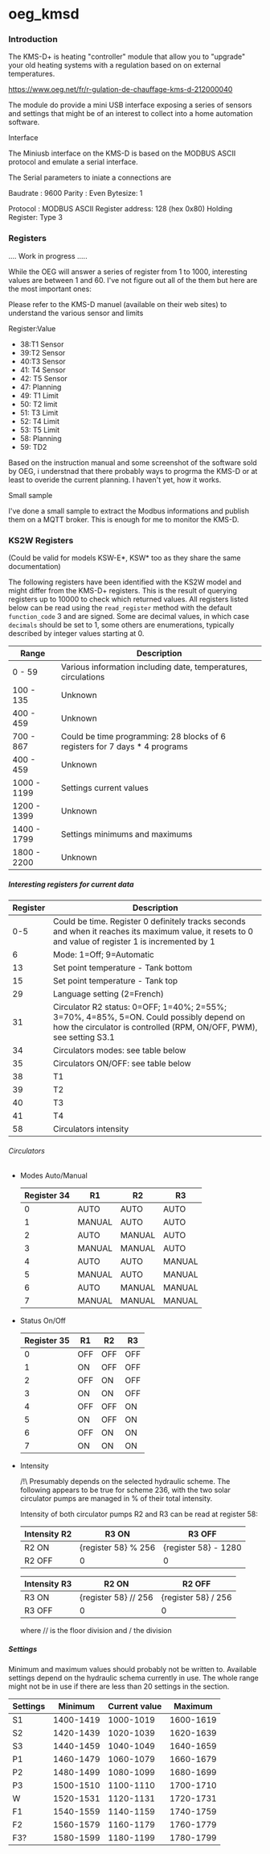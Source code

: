 # oeg_kmsd

### Introduction 

The KMS-D+ is  heating "controller" module that allow you to "upgrade" your old heating systems with a regulation based on 
on external temperatures. 

https://www.oeg.net/fr/r-gulation-de-chauffage-kms-d-212000040

The module do provide a mini USB interface exposing a series of sensors and settings that might be of an interest to collect
into a home automation software. 

Interface

The Miniusb interface on the KMS-D is based on the MODBUS ASCII protocol and emulate a serial interface.

The Serial parameters to iniate a connections are 

Baudrate :  9600
Parity : Even
Bytesize: 1

Protocol : MODBUS ASCII
Register address: 128 (hex 0x80)
Holding Register: Type 3

### Registers

.... Work in progress .....

While the OEG will answer a series of register from 1 to 1000, interesting values are between 1 and 60. I've not figure out all
of the them but here are the most important ones: 

Please refer to the KMS-D manuel (available on their web sites) to understand the various sensor and limits 

Register:Value

* 38:T1 Sensor
* 39:T2 Sensor
* 40:T3 Sensor
* 41: T4 Sensor
* 42: T5 Sensor
* 47: Planning 
* 49: T1 Limit
* 50: T2 limit
* 51: T3 Limit
* 52: T4 Limit
* 53: T5 Limit
* 58: Planning
* 59: TD2

Based on the instruction manual and some screenshot of the software sold by OEG, i understnad that there probably ways to 
progrma the KMS-D or at least to overide the current planning. I haven't yet, how it works. 

Small sample

I've done a small sample to extract the Modbus informations and publish them on a MQTT broker. This is enough for me 
to monitor the KMS-D. 

### KS2W Registers

(Could be valid for models KSW-E*, KSW* too as they share the same documentation)

The following registers have been identified with the KS2W model and might differ from the KMS-D+ registers.
This is the result of querying registers up to 10000 to check which returned values. All registers listed below can be 
read using the `read_register` method with the default `function_code` 3 and are signed. Some are decimal values, in which 
case `decimals` should be set to 1, some others are enumerations, typically described by integer values starting at 0.

| Range | Description |
| --- | --- |
| 0 - 59 | Various information including date, temperatures, circulations |
| 100 - 135 | Unknown |
| 400 - 459 | Unknown |
| 700 - 867 | Could be time programming: 28 blocks of 6 registers for 7 days * 4 programs |
| 400 - 459 | Unknown |
| 1000 - 1199 | Settings current values |
| 1200 - 1399 | Unknown |
| 1400 - 1799 | Settings minimums and maximums |
| 1800 - 2200 | Unknown |

##### Interesting registers for current data
| Register | Description |
| --- | --- |
| 0-5 | Could be time. Register 0 definitely tracks seconds and when it reaches its maximum value, it resets to 0 and value of register 1 is incremented by 1 |
| 6 | Mode: 1=Off; 9=Automatic |
| 13 | Set point temperature - Tank bottom |
| 15 | Set point temperature - Tank top |
| 29 | Language setting (2=French) |
| 31 | Circulator R2 status: 0=OFF; 1=40%; 2=55%; 3=70%, 4=85%, 5=ON. Could possibly depend on how the circulator is controlled (RPM, ON/OFF, PWM), see setting S3.1 |
| 34 | Circulators modes: see table below |
| 35 | Circulators ON/OFF: see table below |
| 38 | T1 |
| 39 | T2 |
| 40 | T3 |
| 41 | T4 |
| 58 | Circulators intensity |

###### Circulators

* Modes Auto/Manual

    | Register 34 | R1 | R2 | R3 |
    | --- | --- |--- | --- |
    | 0 | AUTO | AUTO | AUTO | 
    | 1 | MANUAL | AUTO | AUTO | 
    | 2 | AUTO | MANUAL | AUTO | 
    | 3 | MANUAL | MANUAL | AUTO | 
    | 4 | AUTO | AUTO | MANUAL | 
    | 5 | MANUAL | AUTO | MANUAL | 
    | 6 | AUTO | MANUAL | MANUAL | 
    | 7 | MANUAL | MANUAL | MANUAL | 

* Status On/Off

    | Register 35 | R1 | R2 | R3 |
    | --- | --- |--- | --- |
    | 0 | OFF | OFF | OFF | 
    | 1 | ON | OFF | OFF | 
    | 2 | OFF | ON | OFF | 
    | 3 | ON | ON | OFF | 
    | 4 | OFF | OFF | ON | 
    | 5 | ON | OFF | ON | 
    | 6 | OFF | ON | ON | 
    | 7 | ON | ON | ON | 

* Intensity

  /!\ Presumably depends on the selected hydraulic scheme. The following appears to be true for scheme 236, with the two solar circulator pumps are managed in % of their total intensity.
  
  Intensity of both circulator pumps R2 and R3 can be read at register 58:

    | Intensity R2 | R3 ON | R3 OFF |
    | --- | --- | --- |
    | R2 ON | {register 58} % 256 | {register 58} - 1280 |
    | R2 OFF | 0 | 0 |

    | Intensity R3 | R2 ON | R2 OFF |
    | --- | --- | --- |
    | R3 ON | {register 58} // 256 | {register 58} / 256 |
    | R3 OFF | 0 | 0 |
    
    where // is the floor division and / the division

##### Settings
Minimum and maximum values should probably not be written to.
Available settings depend on the hydraulic schema currently in use.
The whole range might not be in use if there are less than 20 settings in the section.

| Settings | Minimum | Current value | Maximum |
| --- | --- |--- | --- |
| S1 | 1400-1419 | 1000-1019 | 1600-1619 |
| S2 | 1420-1439 | 1020-1039 | 1620-1639 |
| S3 | 1440-1459 | 1040-1049 | 1640-1659 |
| P1 | 1460-1479 | 1060-1079 | 1660-1679 |
| P2 | 1480-1499 | 1080-1099 | 1680-1699 |
| P3 | 1500-1510 | 1100-1110 | 1700-1710 |
| W | 1520-1531 | 1120-1131 | 1720-1731 |
| F1 | 1540-1559 | 1140-1159 | 1740-1759 |
| F2 | 1560-1579 | 1160-1179 | 1760-1779 |
| F3? | 1580-1599 | 1180-1199 | 1780-1799 |
